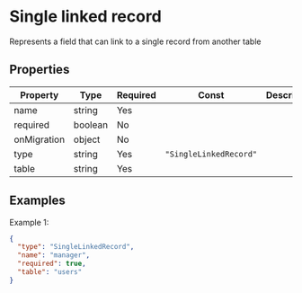 # Single linked record

Represents a field that can link to a single record from another table

## Properties

| Property | Type | Required | Const | Description |
|----------|------|----------|-------|-------------|
| name | string | Yes |  |  |
| required | boolean | No |  |  |
| onMigration | object | No |  |  |
| type | string | Yes | `"SingleLinkedRecord"` |  |
| table | string | Yes |  |  |

## Examples

Example 1:

```json
{
  "type": "SingleLinkedRecord",
  "name": "manager",
  "required": true,
  "table": "users"
}
```

